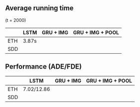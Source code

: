 ## Average running time
(t = 2000)

|     | LSTM  | GRU + IMG | GRU + IMG + POOL |
|-----|-------|-----------|------------------|
| ETH | 3.87s |           |                  |
| SDD |       |           |                  |
 

## Performance (ADE/FDE)
|     | LSTM       | GRU + IMG | GRU + IMG + POOL |
|-----|------------|-----------|------------------|
| ETH | 7.02/12.86 |           |                  |
| SDD |            |           |                  |  